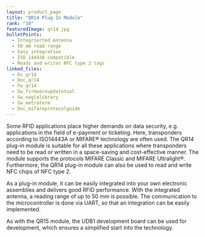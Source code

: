 ```yaml
---
layout: product_page
title: "QR14 Plug-In Module"
rank: "10"
featuredImage: qr14.jpg
bulletPoints:
  - Integrierted Antenna 
  - 50 mm read range
  - Easy integration
  - ISO 14443A compatible
  - Reads and writes NFC type 2 tags
linked_files:
  - Ds_qr14
  - Doc_qr14
  - Fw_qr14
  - Sw_firmwareupdatetool
  - Sw_eaglelibrary
  - Sw_metraterm
  - Doc_mifareprotocolguide
---
```

Some RFID applications place higher demands on data security, e.g. applications in the field of e-payment or ticketing. Here, transponders according to ISO14443A or MIFARE® technology are often used. The QR14 plug-in module is suitable for all these applications where transponders need to be read or written in a space-saving and cost-effective manner. The module supports the protocols MIFARE Classic and MIFARE Ultralight®. Furthermore, the QR14 plug-in module can also be used to read and write NFC chips of NFC type 2.

As a plug-in module, it can be easily integrated into your own electronic assemblies and delivers good RFID performance. With the integrated antenna, a reading range of up to 50 mm is possible. The communication to the microcontroller is done via UART, so that an integration can be easily implemented.

As with the QR15 module, the UDB1 development board can be used for development, which ensures a simplified start into the technology.
